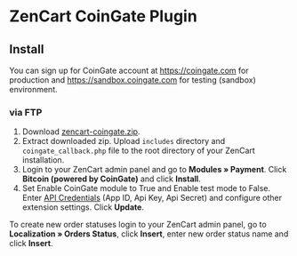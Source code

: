 # ZenCart CoinGate Plugin

## Install

You can sign up for CoinGate account at https://coingate.com for production and https://sandbox.coingate.com for testing (sandbox) environment.

### via FTP

1. Download [zencart-coingate.zip](https://github.com/coingate/zencart-plugin/archive/v1.0.0.zip).
2. Extract downloaded zip. Upload `includes` directory and `coingate_callback.php` file to the root directory of your ZenCart installation.
3. Login to your ZenCart admin panel and go to **Modules » Payment**. Click **Bitcoin (powered by CoinGate)** and click **Install**.
4. Set Enable CoinGate module to True and Enable test mode to False. Enter [API Credentials](http://support.coingate.com/knowledge_base/topics/how-can-i-create-coingate-api-credentials) (App ID, Api Key, Api Secret) and configure other extension settings. Click **Update**.

To create new order statuses login to your ZenCart admin panel, go to **Localization » Orders Status**, click **Insert**, enter new order status name and click **Insert**.
